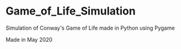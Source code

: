 # Game_of_Life_Simulation


Simulation of Conway's Game of Life made in Python using Pygame

Made in May 2020
